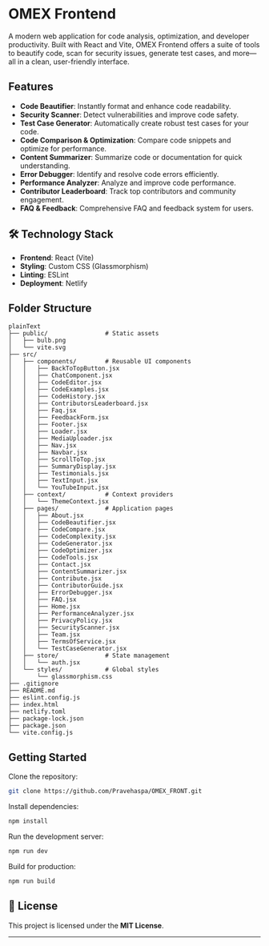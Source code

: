 # OMEX Frontend

A modern web application for code analysis, optimization, and developer productivity. Built with React and Vite, OMEX Frontend offers a suite of tools to beautify code, scan for security issues, generate test cases, and more—all in a clean, user-friendly interface.

##  Features
- **Code Beautifier**: Instantly format and enhance code readability.
- **Security Scanner**: Detect vulnerabilities and improve code safety.
- **Test Case Generator**: Automatically create robust test cases for your code.
- **Code Comparison & Optimization**: Compare code snippets and optimize for performance.
- **Content Summarizer**: Summarize code or documentation for quick understanding.
- **Error Debugger**: Identify and resolve code errors efficiently.
- **Performance Analyzer**: Analyze and improve code performance.
- **Contributor Leaderboard**: Track top contributors and community engagement.
- **FAQ & Feedback**: Comprehensive FAQ and feedback system for users.

## 🛠️ Technology Stack
- **Frontend**: React (Vite)
- **Styling**: Custom CSS (Glassmorphism)
- **Linting**: ESLint
- **Deployment**: Netlify

## Folder Structure



```
plainText
├── public/                # Static assets
│   ├── bulb.png
│   └── vite.svg
├── src/
│   ├── components/        # Reusable UI components
│   │   ├── BackToTopButton.jsx
│   │   ├── ChatComponent.jsx
│   │   ├── CodeEditor.jsx
│   │   ├── CodeExamples.jsx
│   │   ├── CodeHistory.jsx
│   │   ├── ContributorsLeaderboard.jsx
│   │   ├── Faq.jsx
│   │   ├── FeedbackForm.jsx
│   │   ├── Footer.jsx
│   │   ├── Loader.jsx
│   │   ├── MediaUploader.jsx
│   │   ├── Nav.jsx
│   │   ├── Navbar.jsx
│   │   ├── ScrollToTop.jsx
│   │   ├── SummaryDisplay.jsx
│   │   ├── Testimonials.jsx
│   │   ├── TextInput.jsx
│   │   └── YouTubeInput.jsx
│   ├── context/           # Context providers
│   │   └── ThemeContext.jsx
│   ├── pages/             # Application pages
│   │   ├── About.jsx
│   │   ├── CodeBeautifier.jsx
│   │   ├── CodeCompare.jsx
│   │   ├── CodeComplexity.jsx
│   │   ├── CodeGenerator.jsx
│   │   ├── CodeOptimizer.jsx
│   │   ├── CodeTools.jsx
│   │   ├── Contact.jsx
│   │   ├── ContentSummarizer.jsx
│   │   ├── Contribute.jsx
│   │   ├── ContributorGuide.jsx
│   │   ├── ErrorDebugger.jsx
│   │   ├── FAQ.jsx
│   │   ├── Home.jsx
│   │   ├── PerformanceAnalyzer.jsx
│   │   ├── PrivacyPolicy.jsx
│   │   ├── SecurityScanner.jsx
│   │   ├── Team.jsx
│   │   ├── TermsOfService.jsx
│   │   └── TestCaseGenerator.jsx
│   ├── store/             # State management
│   │   └── auth.jsx
│   └── styles/            # Global styles
│       └── glassmorphism.css
├── .gitignore
├── README.md
├── eslint.config.js
├── index.html
├── netlify.toml
├── package-lock.json
├── package.json
└── vite.config.js
```

</details>

## Getting Started

Clone the repository:
```bash
git clone https://github.com/Pravehaspa/OMEX_FRONT.git
```

Install dependencies:
```bash
npm install
```

Run the development server:
```bash
npm run dev
```

Build for production:
```bash
npm run build
```

## 📜 License
This project is licensed under the **MIT License**.

---
